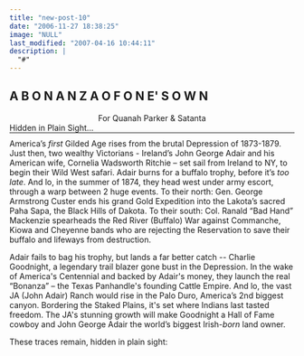 ```yaml
---
title: "new-post-10"
date: "2006-11-27 18:38:25"
image: "NULL"
last_modified: "2007-04-16 10:44:11"
description: |
  "#"
---
```


<div id="homehead"><h2><b>A  B O N A N Z A  O F  O N E' S  O W N</b></h2></div><div style="text-align:center"><span class="sitefor">For Quanah Parker & Satanta</span></div><span class="hiddentag">Hidden in Plain Sight...</span><div class="brakeitup"></div><hr style="margin-top:0px;padding-top:0px;margin-bottom:10px;padding-bottom:0px;" />America’s <i>first</i> Gilded Age rises from the brutal Depression of 1873-1879. Just then, two wealthy Victorians - Ireland’s John George Adair and his American wife, Cornelia Wadsworth Ritchie – set sail from Ireland to NY, to begin their Wild West safari. Adair burns for a buffalo trophy, before it’s <i>too late</i>. And lo, in the summer of 1874, they head west under army escort, through a warp between 2 huge events. To their north: Gen. George Armstrong Custer ends his grand Gold Expedition into the Lakota’s sacred Paha Sapa, the Black Hills of Dakota. To their south: Col. Ranald “Bad Hand” Mackenzie spearheads the Red River (Buffalo) War against Commanche, Kiowa and Cheyenne bands who are rejecting the Reservation to save their buffalo and lifeways from destruction. 

Adair fails to bag his trophy, but lands a far better catch -- Charlie Goodnight, a legendary trail blazer gone bust in the Depression. In the wake of America's Centennial and backed by Adair's money, they launch the real “Bonanza” – the Texas Panhandle's founding Cattle Empire. And lo, the vast JA (John Adair) Ranch would rise in the Palo Duro, America’s 2nd biggest canyon. Bordering the Staked Plains, it's set where Indians last tasted freedom. The JA's stunning growth will make Goodnight a Hall of Fame cowboy and John George Adair the world’s biggest Irish-<i>born</i> land owner. 

These traces remain, hidden in plain sight:
